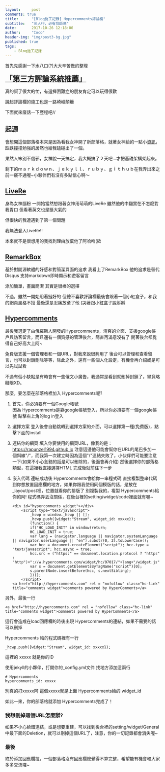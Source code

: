 ```yaml
---
layout:     post
comments: true
title:      "[Blog施工記錄] Hypercomments評論欄"
subtitle:   "三人行，必有我師焉"
date:       2017-10-26 12:18:00
author:     "Coco"
header-img: "img/post3-bg.jpg"
published: true
tags:
    - Blog施工記錄
---
```


首先先感謝一下水八口(?)大大辛苦做的整理

[**<font size="5">「第三方評論系統推薦」</font>**](https://blog.shuiba.co/comment-systems-recommendation )

真的幫了很大的忙，有選擇困難症的朋友肯定可以玩得很歡

說起評論欄的施工也是一路崎嶇顛簸

下面就來廢話一下歷程吧//

## 起源
會想開這個部落格本來是因為看我女神開了新部落格，就著女神給的一點小[資訊](http://candycat1992.github.io/2016/03/02/hello-blog/)，跌跌撞撞勉強的居然也給我磕碰出了一個。

果然人笨別不信邪，女神說一天搞定，我大概搞了２天吧...才把基礎架構架起來。  

剩下的ｍａｒｋｄｏｗｎ、ｊｅｋｙｌｌ、ｒｕｂｙ、ｇｉｔｈｕｂ在我弄出來之前一竅不通喔~小夥伴們有沒有多點信心啊～

## [LiveRe](https://livere.com/)
身為女神腦粉
一開始當然想跟著女神用萌萌的LiveRe
雖然他的中翻實在不怎麼對我胃口
但看著英文也是挺大氣的

但很快的我遭遇到了第一個問題  

我無法登入LiveRe!!  

本來就不是很想用的我找到理由放棄他了阿哈哈(欸

## [RemarkBox](https://www.remarkbox.com/)

基於對開源軟體的好感和對簡潔頁面的追求
我看上了RemarkBox
他的追求是替代 Disqus
支持markdown即時顯示和遊客留言

添加簡單，畫面簡潔
其實是很棒的選擇

不過，雖然一開始用著挺好的
但總不喜歡評論欄最後會跟著一個小紅盒子，和我的網頁風格不搭
最後還是忍痛放棄了他
(哭著跟小紅盒子說掰掰

## [Hypercomments](https://www.hypercomments.com/)

最後我選定了由俄羅斯人開發的Hypercomments，清爽的介面、支援google帳戶與訪客留言，而且還有一個質感的管理後台，簡直再滿意沒有了
開著後台都覺得自己好高大上阿~

免費版支援一個管理者和一個URL，對我來說很夠用了
後台可以管理和查看留言，也可以封鎖刪除等等，除此之外，還有一些個人化設定，有機會再介紹或是可以先試試看

不過有個小缺點是有時會有一些俄文小廣告，我通常是看到就刪掉封鎖了，畢竟略礙眼XD。

那麼，要怎麼在部落格裡加入 Hypercomments呢?

1.  首先，你必須要有一個Google帳號  
因為 Hypercomments是靠google帳號登入，所以你必須要有一個google帳號
點擊右上角的log in登入  

2.  選擇方案
登入後會自動跳轉到選擇方案的介面，可以選擇第一種(免費版)，點擊下面的install  

3.  連結你的網頁
填入你要使用的網頁URL，像我的是：https://rapunzel1994.github.io
注意這邊他可能會幫你在URL的尾巴多加一個斜線"/"，而我第一次建立時因為這個"/"連結失敗了，小伙伴們可能要注意一下(如果不小心創錯的話是可以刪除的，後面會再介紹)
然後選擇你的部落格類型，在這裡我直接選擇HTML
完成後就前往下一步  

4.  嵌入代碼
連結成功後 Hypercomments會給你一串程式碼
直接複製整串代碼到你想放置回應欄的地方，如果你跟我使用同個模版的話，是放在_layout/post裡，位置就看你的排版了
別複製我的，複製 Hypercomments給你的阿!
程式碼弄丟沒關係，在後台裡的setting/widget/code裡面就有喔~

		<div id="hypercomments_widget"></div>
			<script type="text/javascript">
				_hcwp = window._hcwp || [];
				_hcwp.push({widget:"Stream", widget_id: xxxxx});
				(function() {
				if("HC_LOAD_INIT" in window)return;
				HC_LOAD_INIT = true;
				var lang = (navigator.language || navigator.systemLanguage || navigator.userLanguage || "en").substr(0, 2).toLowerCase();
				var hcc = document.createElement("script"); hcc.type = "text/javascript"; hcc.async = true;
				hcc.src = ("https:" == document.location.protocol ? "https" : "http")+"://w.hypercomments.com/widget/hc/97017/"+lang+"/widget.js";
				var s = document.getElementsByTagName("script")[0];
				s.parentNode.insertBefore(hcc, s.nextSibling);
				})();
			</script>
		<a href="http://hypercomments.com" rel = "nofollow" class="hc-link" title="comments widget">comments powered by HyperComments</a>

另外，最後一行

	<a href="http://hypercomments.com" rel = "nofollow" class="hc-link" title="comments widget">comments powered by HyperComments</a>
	
這行會造成在load回應欄的時後出現 Hypercomments的連結，如果不需要的話可以刪掉

Hypercomments 給的程式碼裡有一行

<pre><code>_hcwp.push({widget:"Stream", widget_id: xxxxx});</code></pre>
這裡的 xxxxx 就是你的ID

使用jekyll的小夥伴，打開你的_config.yml文件
找地方添加這兩行

<pre><code># Hypercomments
hypercomments_id: xxxxx</code></pre>

別真的打xxxxx阿
這個xxxxx就是上面 Hypercomments給的 widget_id

如此一來，你的部落格就添加 Hypercomments完成了！

### 我想刪掉這個URL怎麼辦?
如果不小心給錯連結，或是想要重建，可以找到後台裡的setting/widget/General中最下面的Deletion，就可以刪掉這個URL了，注意，你的一切記錄都會消失喔~

### 最後
終於添加回應欄拉，一個部落格沒有回應欄總覺得不算完整，希望能有機會和大家多多交流囉~